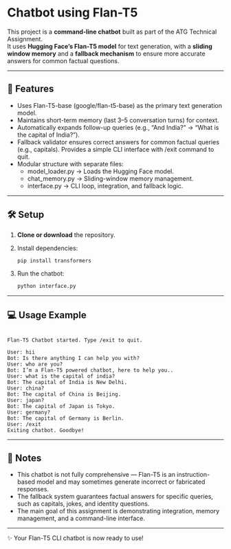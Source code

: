 # Chatbot using Flan-T5 

This project is a **command-line chatbot** built as part of the ATG Technical Assignment.  
It uses **Hugging Face’s Flan-T5 model** for text generation, with a **sliding window memory** and a **fallback mechanism** to ensure more accurate answers for common factual questions.  

---

## 📌 Features
- Uses Flan-T5-base (google/flan-t5-base) as the primary text generation model.
- Maintains short-term memory (last 3–5 conversation turns) for context.
- Automatically expands follow-up queries (e.g., “And India?” → “What is the capital of India?”).
- Fallback validator ensures correct answers for common factual queries (e.g., capitals).
Provides a simple CLI interface with /exit command to quit.
- Modular structure with separate files:
  - model_loader.py → Loads the Hugging Face model.
  - chat_memory.py → Sliding-window memory management.
  - interface.py → CLI loop, integration, and fallback logic.
---

## 🛠️ Setup

1. **Clone or download** the repository.  

2. Install dependencies:
   ```bash
   pip install transformers
   ```

3. Run the chatbot:
   ```bash
   python interface.py
   ```

---

## 💻 Usage Example
```

Flan-T5 Chatbot started. Type /exit to quit.

User: hii
Bot: Is there anything I can help you with?
User: who are you?
Bot: I’m a Flan-T5 powered chatbot, here to help you..
User: what is the capital of india?
Bot: The capital of India is New Delhi.
User: china?
Bot: The capital of China is Beijing.
User: japan?
Bot: The capital of Japan is Tokyo.
User: germany?
Bot: The capital of Germany is Berlin.
User: /exit
Exiting chatbot. Goodbye!
```

---

## 📌 Notes
- This chatbot is not fully comprehensive — Flan-T5 is an instruction-based model and may sometimes generate incorrect or fabricated responses.
- The fallback system guarantees factual answers for specific queries, such as capitals, jokes, and identity questions.
- The main goal of this assignment is demonstrating integration, memory management, and a command-line interface.

---

✨ Your Flan-T5 CLI chatbot is now ready to use!
